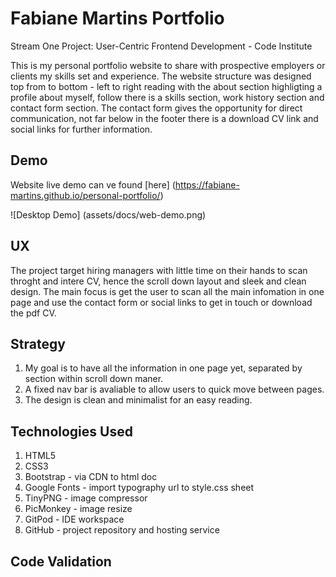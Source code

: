 
# Fabiane Martins Portfolio

Stream One Project: User-Centric Frontend Development - Code Institute 

This is my personal portfolio website to share with prospective employers or clients my skills set and experience. The website structure was designed top from to bottom - left to right reading with the about section highligting a profile about myself, follow there is a skills section, work history section and contact form section.
The contact form gives the opportunity for direct communication, not far below in the footer there is a download CV link and social links for further information.

## Demo 

Website live demo can ve found [here] (https://fabiane-martins.github.io/personal-portfolio/)

![Desktop Demo] (assets/docs/web-demo.png)

## UX
The project target hiring managers with little time on their hands to scan throght and intere CV, hence the scroll down layout and sleek and clean design. The main focus is get the user to scan all the main infomation in one page and use the contact form or social links to get in touch or download the pdf CV.

## Strategy

1. My goal is to have all the information in one page yet, separated by section within scroll down maner.
2. A fixed nav bar is avaliable to allow users to quick move between pages.
3. The design is clean and minimalist for an easy reading.

## Technologies Used

1. HTML5
2. CSS3
3. Bootstrap - via CDN to html doc
4. Google Fonts - import typography url to style.css sheet
5. TinyPNG - image compressor
6. PicMonkey - image resize
7. GitPod - IDE workspace
8. GitHub - project repository and hosting service

## Code Validation